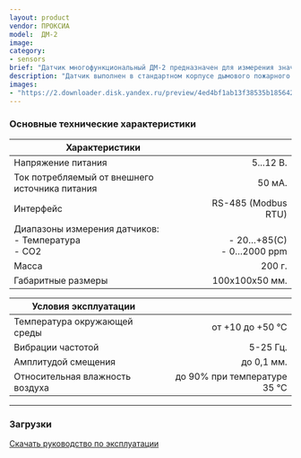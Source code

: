 ```yaml
---
layout: product
vendor: ПРОКСИА
model:  ДМ-2
image:
category:
- sensors
brief: "Датчик многофункциональный ДМ-2 предназначен для измерения значений параметров температуры и содержания CO-2 в воздухе, а также передачи данных через RS-485 по протоколу Modbus RTU."
description: "Датчик выполнен в стандартном корпусе дымового пожарного извещателя для удобства монтажа и последующего обслуживания. Датчик измеряет и выдает конечную величину параметров без необходимости пересчёта значений."
images: 
- "https://2.downloader.disk.yandex.ru/preview/4ed4bf1ab13f38535b1856426bca857f0bcf7e730a29b3bedaefc3751bf81cb9/inf/p2AXJdrWXYmnmBoG0iL1nrjLGNJ64HFBKw9nrzrF3eur7KHIfmzLIN6qDmh3oCA3IotL2xBg9n1-Um0t2s1LGg%3D%3D?uid=1130000031733223&filename=DM-2.png&disposition=inline&hash=&limit=0&content_type=image%2Fpng&owner_uid=1130000031733223&tknv=v2&size=1898x948"
---
```


### Основные технические характеристики

|Характеристики||
| ------------- |-------------:|
| Напряжение питания  | 5...12 В. |
| Ток потребляемый от внешнего источника питания |	50 мА. |
| Интерфейс |	RS-485 (Modbus RTU) |
| Диапазоны измерения датчиков: <br /> - Температура <br /> - СО2 | <br />- 20…+85(С) <br />- 0…2000 ppm |
| Масса	| 200 г. |
| Габаритные размеры |	100х100х50 мм. |


|Условия эксплуатации||
| ------------- |-------------:|
| Температура окружающей среды	| от +10 до +50 °С |
| Вибрации частотой	| 5-25 Гц. |
| Амплитудой смещения |	до 0,1 мм. |
| Относительная влажность воздуха |	до 90% при температуре 35 °С |

---

### Загрузки

[Скачать руководство по эксплуатации](https://yadi.sk/i/WhYXBkyYqUdIng)
